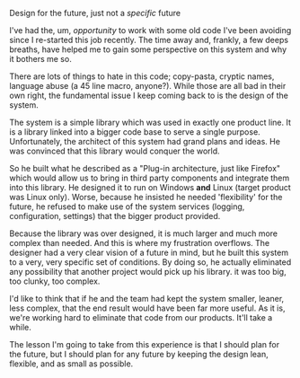 Design for the future, just not a *specific* future

I've had the, um, *opportunity* to work with some old code I've been avoiding since I re-started this job recently.  The time away and, frankly, a few deeps breaths, have helped me to gain some perspective on this system and why it bothers me so.  

There are lots of things to hate in this code; copy-pasta, cryptic names, language abuse (a 45 line macro, anyone?).  While those are all bad in their own right, the fundamental issue I keep coming back to is the design of the system.  

The system is a simple library which was used in exactly one product line.    It is a library linked into a bigger code base to serve a single purpose.  Unfortunately, the architect of this system had grand plans and ideas.  He was convinced that this library would conquer the world.  

So he built what he described as a "Plug-in architecture, just like Firefox" which would allow us to bring in third party components and integrate them into this library.  He designed it to run on Windows **and** Linux (target product was Linux only).  Worse, because he insisted he needed 'flexibility' for the future, he refused to make use of the system services (logging, configuration, settings) that the bigger product provided. 

Because the library was over designed, it is much larger and much more complex than needed.  And this is where my frustration overflows.  The designer had a very clear vision of a future in mind, but he built this system to a very, very specific set of conditions.   By doing so, he actually eliminated any possibility that another project would pick up his library.  it was too big, too clunky, too complex. 

I'd like to think that if he and the team had kept the system smaller, leaner, less complex, that the end result would have been far more useful.  As it is, we're working hard to eliminate that code from our products.  It'll take a while.

The lesson I'm going to take from this experience is that I should plan for the future, but I should plan for any future by keeping the design lean, flexible, and as small as possible. 